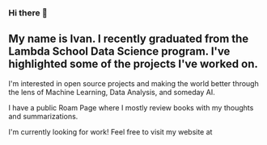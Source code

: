 ### Hi there 👋

<!--
**Algorant/Algorant** is a ✨ _special_ ✨ repository because its `README.md` (this file) appears on your GitHub profile.

Here are some ideas to get you started:

- 🔭 I’m currently working on ...
- 🌱 I’m currently learning ...
- 👯 I’m looking to collaborate on ...
- 🤔 I’m looking for help with ...
- 💬 Ask me about ...
- 📫 How to reach me: ...
- 😄 Pronouns: ...
- ⚡ Fun fact: ...
-->

## My name is Ivan. I recently graduated from the Lambda School Data Science program. I've highlighted some of the projects I've worked on.

I'm interested in open source projects and making the world better through the lens of Machine Learning, Data Analysis, and someday AI.

I have a public Roam Page where I mostly review books with my thoughts and summarizations.

I'm currently looking for work! Feel free to visit my website at <!--TODO-->

##

